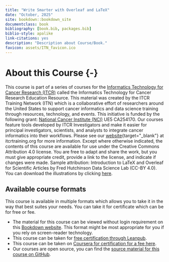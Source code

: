 ```yaml
---
title: "Write Smarter with Overleaf and LaTeX"
date: "October, 2025"
site: bookdown::bookdown_site
documentclass: book
bibliography: [book.bib, packages.bib]
biblio-style: apalike
link-citations: yes
description: "Description about Course/Book."
favicon: assets/ITN_favicon.ico
---
```





# About this Course {-}

This course is part of a series of courses for the [Informatics Technology for Cancer Research (ITCR)](https://itcr.cancer.gov/) called the Informatics Technology for Cancer Research Education Resource. This material was created by the ITCR Training Network (ITN)  which is a collaborative effort of researchers around the United States to support cancer informatics and data science training through resources, technology, and events. This initiative is funded by the following grant:  [National Cancer Institute (NCI)](https://www.cancer.gov/) UE5 CA254170. Our courses feature tools developed by ITCR Investigators and make it easier for principal investigators, scientists, and analysts to integrate cancer informatics into their workflows. Please see our [website](https://www.itcrtraining.org){target="_blank"} at itcrtraining.org for more information. Except where otherwise indicated, the contents of this course are available for use under the Creative Commons Attribution 4.0 license. You are free to adapt and share the work, but you must give appropriate credit, provide a link to the license, and indicate if changes were made. Sample attribution: Introduction to LaTeX and Overleaf for Scientific Articles by Fred Hutchinson Data Science Lab (CC-BY 4.0). You can download the illustrations by clicking [here](https://docs.google.com/presentation/d/1UgGtVn7RsqdQ4pJxDk_dueSyREHcH-uWTNAT27E2mG8/edit?usp=sharing).

## Available course formats

This course is available in multiple formats which allows you to take it in the way that best suites your needs. You can take it for certificate which can be for free or fee.

- The material for this course can be viewed without login requirement on this [Bookdown website](https://hutchdatascience.org/Overleaf_and_LaTeX_for_Scientific_Articles/). This format might be most appropriate for you if you rely on screen-reader technology.
- This course can be taken for [free certification through Leanpub](https://leanpub.com/courses/fredhutch/overleaf_intro).
- This course can be taken on [Coursera for certification for a fee here](https://www.coursera.org/learn/overleafandlatex/).
- Our courses are open source, you can find the [source material for this course on GitHub](https://github.com/fhdsl/Overleaf_and_LaTeX_for_Scientific_Articles).
